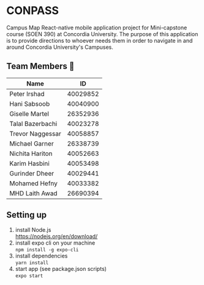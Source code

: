 # CONPASS
Campus Map React-native mobile application project for Mini-capstone course (SOEN 390) at Concordia University.
The purpose of this application is to provide directions to whoever needs them in order to navigate in and around Concordia University's Campuses.

## Team Members 👥
| Name          | ID        |
| ------------- |:-------------:|
|  Peter Irshad | 40029852 |
|  Hani Sabsoob | 40040900 |
| Giselle Martel | 26352936 |
| Talal Bazerbachi | 40023278 |
| Trevor Naggessar | 40058857 |
| Michael Garner | 26338739 |
| Nichita Hariton | 40052663 |
| Karim Hasbini | 40053498 |
| Gurinder Dheer | 40029441 |
| Mohamed Hefny | 40033382 |
| MHD Laith Awad | 26690394 |


## Setting up
1. install Node.js <br/>
https://nodejs.org/en/download/
2. install expo cli on your machine <br/>
`npm install -g expo-cli`
3. install dependencies <br/>
`yarn install`
4. start app (see package.json scripts) <br/>
`expo start`
